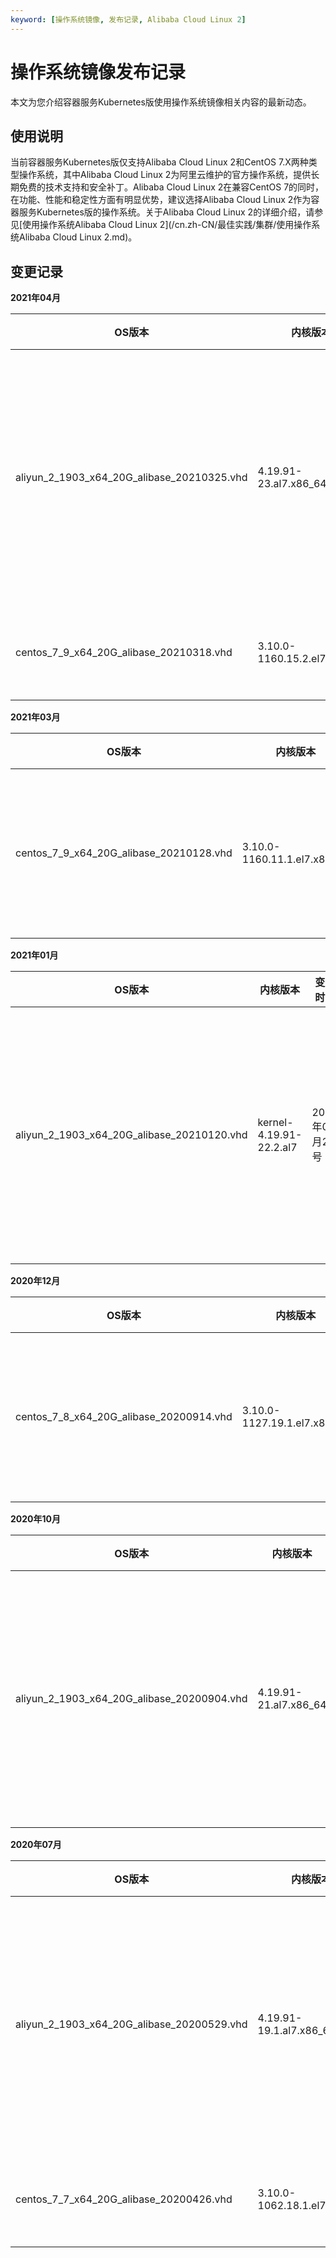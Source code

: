 ```yaml
---
keyword: [操作系统镜像, 发布记录, Alibaba Cloud Linux 2]
---
```


# 操作系统镜像发布记录

本文为您介绍容器服务Kubernetes版使用操作系统镜像相关内容的最新动态。

## 使用说明

当前容器服务Kubernetes版仅支持Alibaba Cloud Linux 2和CentOS 7.X两种类型操作系统，其中Alibaba Cloud Linux 2为阿里云维护的官方操作系统，提供长期免费的技术支持和安全补丁。Alibaba Cloud Linux 2在兼容CentOS 7的同时，在功能、性能和稳定性方面有明显优势，建议选择Alibaba Cloud Linux 2作为容器服务Kubernetes版的操作系统。关于Alibaba Cloud Linux 2的详细介绍，请参见[使用操作系统Alibaba Cloud Linux 2](/cn.zh-CN/最佳实践/集群/使用操作系统Alibaba Cloud Linux 2.md)。

## 变更记录

**2021年04月**

|OS版本|内核版本|变更时间|变更内容|
|----|----|----|----|
|aliyun\_2\_1903\_x64\_20G\_alibase\_20210325.vhd|4.19.91-23.al7.x86\_64|2021年04月19号|关于变更内容的详情，请参见[Alibaba Cloud Linux 2发布记录](/cn.zh-CN/镜像/Alibaba Cloud Linux 2/Alibaba Cloud Linux 2发布记录.md)。|
|centos\_7\_9\_x64\_20G\_alibase\_20210318.vhd|3.10.0-1160.15.2.el7.x86\_64|2021年04月19号|关于变更内容的详情，请参见[公共镜像发布记录](/cn.zh-CN/镜像/公共镜像/公共镜像发布记录.md)。|

**2021年03月**

|OS版本|内核版本|变更时间|变更内容|
|----|----|----|----|
|centos\_7\_9\_x64\_20G\_alibase\_20210128.vhd|3.10.0-1160.11.1.el7.x86\_64|2021年03月03号|关于变更内容的详情，请参见[公共镜像发布记录](/cn.zh-CN/镜像/公共镜像/公共镜像发布记录.md)。|

**2021年01月**

|OS版本|内核版本|变更时间|变更内容|
|----|----|----|----|
|aliyun\_2\_1903\_x64\_20G\_alibase\_20210120.vhd|kernel-4.19.91-22.2.al7|2021年01月27号|关于变更内容的详情，请参见[Alibaba Cloud Linux 2发布记录](/cn.zh-CN/镜像/Alibaba Cloud Linux 2/Alibaba Cloud Linux 2发布记录.md)。|

**2020年12月**

|OS版本|内核版本|变更时间|变更内容|
|----|----|----|----|
|centos\_7\_8\_x64\_20G\_alibase\_20200914.vhd|3.10.0-1127.19.1.el7.x86\_64|2020年12月22号|关于变更内容的详情，请参见[公共镜像发布记录](/cn.zh-CN/镜像/公共镜像/公共镜像发布记录.md)。|

**2020年10月**

|OS版本|内核版本|变更时间|变更内容|
|----|----|----|----|
|aliyun\_2\_1903\_x64\_20G\_alibase\_20200904.vhd|4.19.91-21.al7.x86\_64|2020年10月20号|关于变更内容的详情，请参见[Alibaba Cloud Linux 2发布记录](/cn.zh-CN/镜像/Alibaba Cloud Linux 2/Alibaba Cloud Linux 2发布记录.md)。|

**2020年07月**

|OS版本|内核版本|变更时间|变更内容|
|----|----|----|----|
|aliyun\_2\_1903\_x64\_20G\_alibase\_20200529.vhd|4.19.91-19.1.al7.x86\_64|2020年07月06日|关于变更内容的详情，请参见[Alibaba Cloud Linux 2发布记录](/cn.zh-CN/镜像/Alibaba Cloud Linux 2/Alibaba Cloud Linux 2发布记录.md)。|
|centos\_7\_7\_x64\_20G\_alibase\_20200426.vhd|3.10.0-1062.18.1.el7.x86\_64|2020年07月06日|关于变更内容的详情，请参见[公共镜像发布记录](/cn.zh-CN/镜像/公共镜像/公共镜像发布记录.md)。|

